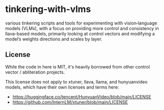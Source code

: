 # tinkering-with-vlms

various tinkering scripts and tools for experimenting with vision‑language models (VLMs), with a focus on providing more control and consistency in llava-based models, primarily looking at control vectors and modifying a model’s weights directions and scales by layer.

## License

While the code in here is MIT, it's heavily borrowed from other control vector / abliteration projects.

This license does not apply to xtuner, llava, llama, and hunyuanvideo models, which have their own licenses and terms here:

- <https://huggingface.co/tencent/HunyuanVideo/blob/main/LICENSE>
- <https://github.com/InternLM/xtuner/blob/main/LICENSE>
